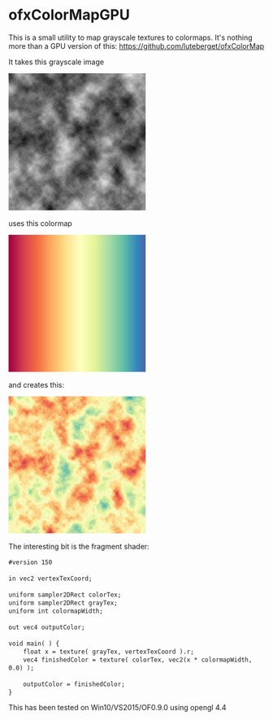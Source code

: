 # ofxColorMapGPU

This is a small utility to map grayscale textures to colormaps. It's nothing more than a GPU version of this: https://github.com/luteberget/ofxColorMap

It takes this grayscale image

![gray](https://raw.githubusercontent.com/mrzl/ofxColorMapGPU/master/example/ofxColorMapGPUExample/bin/data/gray.png)

uses this colormap

![colormap](https://raw.githubusercontent.com/mrzl/ofxColorMapGPU/master/example/ofxColorMapGPUExample/bin/data/colormaps/colormap1.png)

and creates this:

![result](https://raw.githubusercontent.com/mrzl/ofxColorMapGPU/master/example/ofxColorMapGPUExample/bin/data/colormap_result.png)

The interesting bit is the fragment shader:
```
#version 150

in vec2 vertexTexCoord;

uniform sampler2DRect colorTex;
uniform sampler2DRect grayTex;
uniform int colormapWidth;

out vec4 outputColor;

void main( ) {
	float x = texture( grayTex, vertexTexCoord ).r;
	vec4 finishedColor = texture( colorTex, vec2(x * colormapWidth, 0.0) );
	
	outputColor = finishedColor;
}
```

This has been tested on Win10/VS2015/OF0.9.0 using opengl 4.4
